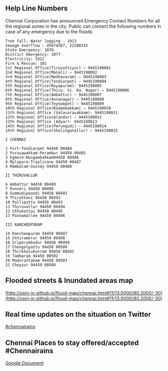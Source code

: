 ## Help Line Numbers
Chennai Corporation has announced Emergency Contact Numbers for all the regional zones in the city. Public can contact the following numbers in case of any emergency due to the floods.    
```    
Tree fall, Water logging - 1913   
Sewage overflow - 45674567, 22200335   
State Emergency: 1070    
District Emergency: 1077   
Electricity: 1912   
Fire & Rescue: 101   
1st Regional Office(Tiruvottiyur) – 9445190001
2nd Regional Office(Manali) – 9445190002
3rd Regional Office(Madhavaram) – 9445190003
4th Regional Office(Tondiarpet) – 9445190004
5th Regional Office(Royapuram)- 9445190005
6th Regional Office(Thiru. Vi. Ka. Nagar) – 9445190006
7th Regional Office(Ambattur) – 9445190007
8th Regional Office(Annanagar) – 9445190008
9th Regional Office(Teynampet) – 9445190009
10th Regional Office(Kodambakkam) – 9445190010
11th Regional Office (Valasaravakkam)- 9445190011
12th Regional Office(Alandur) – 9445190012
13th Regional Office (Adyar)- 9445190013
14th Regional Office(Perungudi) – 9445190014
15th Regional Office(Sholinganallur) – 9445190015

I CHENNAI

1 Fort-Tondiarpet 94450 00484
2 Purasawakkam-Perambur 94450 00485
3 Egmore-Nungambakkam94450 00486
4 Mylapore-Triplicane 94450 00487
5 Mambalam-Guindy 94450 00488

II THIRUVALLUR

6 Ambattur 94450 00489
7 Ponneri 94450 00490
8 Gummudipoondi 94450 00491
9 Thiruthani 94450 00492
10 Pallipattu 94450 00493
11 Thiruvallur 94450 00494
12 Uthukottai 94450 00495
13 Poonamallee 94450 00496

III KANCHEEPURAM

14 Kancheepuram 94450 00497
15 Uthiramerur 94450 00498
16 Sriperumbudur 94450 00499
17 Chengalpattu 94450 00500
18 Thirkkalukunram 94450 00501
19 Tambaram 94450 00502
20 Madurantakam 94450 00503
21 Cheyyur 94450 00504
```
## Flooded streets & Inundated areas map
[http://osm-in.github.io/flood-map/chennai.html#11/13.0000/80.2000/-30](http://osm-in.github.io/flood-map/chennai.html#11/13.0000/80.2000/-30)

## Real time updates on the situation on Twitter
[#chennairains](https://twitter.com/hashtag/chennairains)

## Chennai Places to stay offered/accepted #Chennairains 
[Google Document](https://docs.google.com/spreadsheets/d/1rZc3e9scewKxbZBn0vfDqkxOTy_NJYUBSfsVPgnkmdY/htmlview?usp=sharing&sle=true)


